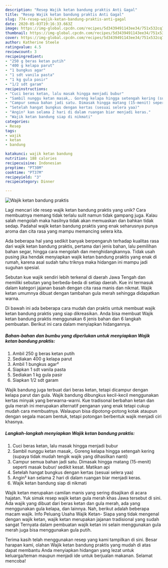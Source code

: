 ```yaml
---
description: "Resep Wajik ketan bandung praktis Anti Gagal"
title: "Resep Wajik ketan bandung praktis Anti Gagal"
slug: 774-resep-wajik-ketan-bandung-praktis-anti-gagal
date: 2020-05-03T19:16:33.663Z
image: https://img-global.cpcdn.com/recipes/5d3439491143ee34/751x532cq70/wajik-ketan-bandung-praktis-foto-resep-utama.jpg
thumbnail: https://img-global.cpcdn.com/recipes/5d3439491143ee34/751x532cq70/wajik-ketan-bandung-praktis-foto-resep-utama.jpg
cover: https://img-global.cpcdn.com/recipes/5d3439491143ee34/751x532cq70/wajik-ketan-bandung-praktis-foto-resep-utama.jpg
author: Katherine Steele
ratingvalue: 4.5
reviewcount: 3
recipeingredient:
- "250 g beras ketan putih"
- "400 g kelapa parut"
- "1 bungkus agar"
- "1 sdt vanila pasta"
- "1 kg gula pasir"
- "1/2 sdt garam"
recipeinstructions:
- "Cuci beras ketan, lalu masak hingga menjadi bubur"
- "Sambil nunggu ketan masak,. Goreng kelapa hingga setengah kering (supaya tidak mudah tengik wajik yang dihasilkan nanti)"
- "Campur semua bahan jadi satu. Dimasak hingga matang (15-menit) seperti masak bubur/ sedikit kesat. Matikan api"
- "Setelah hangat bungkus dengan kertas (sesuai selera yaa)"
- "Angin² kan selama 2 hari di dalam ruangan biar menjadi keras."
- "Wajik ketan bandung siap di nikmati"
categories:
- Resep
tags:
- wajik
- ketan
- bandung

katakunci: wajik ketan bandung 
nutrition: 188 calories
recipecuisine: Indonesian
preptime: "PT30M"
cooktime: "PT37M"
recipeyield: "3"
recipecategory: Dinner

---
```



![Wajik ketan bandung praktis](https://img-global.cpcdn.com/recipes/5d3439491143ee34/751x532cq70/wajik-ketan-bandung-praktis-foto-resep-utama.jpg)

Lagi mencari ide resep wajik ketan bandung praktis yang unik? Cara membuatnya memang tidak terlalu sulit namun tidak gampang juga. Kalau salah mengolah maka hasilnya tidak akan memuaskan dan bahkan tidak sedap. Padahal wajik ketan bandung praktis yang enak seharusnya punya aroma dan cita rasa yang mampu memancing selera kita.

Ada beberapa hal yang sedikit banyak berpengaruh terhadap kualitas rasa dari wajik ketan bandung praktis, pertama dari jenis bahan, lalu pemilihan bahan segar, hingga cara mengolah dan menghidangkannya. Tidak usah pusing jika hendak menyiapkan wajik ketan bandung praktis yang enak di rumah, karena asal sudah tahu triknya maka hidangan ini mampu jadi suguhan spesial.

Sebutan kue wajik sendiri lebih terkenal di daerah Jawa Tengah dan memiliki sebutan yang berbeda-beda di setiap daerah. Kue ini termasuk dalam kategori jajanan basah dengan cita rasa manis dan nikmat. Wajik ketan umumnya dibuat dengan tambahan gula merah sehingga didapatkan warna.


Di bawah ini ada beberapa cara mudah dan praktis untuk membuat wajik ketan bandung praktis yang siap dikreasikan. Anda bisa membuat Wajik ketan bandung praktis menggunakan 6 jenis bahan dan 6 langkah pembuatan. Berikut ini cara dalam menyiapkan hidangannya.

<!--inarticleads1-->

##### Bahan-bahan dan bumbu yang diperlukan untuk menyiapkan Wajik ketan bandung praktis:

1. Ambil 250 g beras ketan putih
1. Sediakan 400 g kelapa parut
1. Ambil 1 bungkus agar²
1. Siapkan 1 sdt vanila pasta
1. Sediakan 1 kg gula pasir
1. Siapkan 1/2 sdt garam


Wajik bandung juga terbuat dari beras ketan, tetapi dicampur dengan kelapa parut dan gula. Wajik bandung dibungkus kecil-kecil menggunakan kertas minyak yang berwarna-warni. Kue tradisonal berbahan ketan dan gula merah ini merupakan alternatif penganan yang enak tetapi cukup mudah cara membuatnya. Walaupun bisa dipotong-potong kotak ataupun dengan segala macam bentuk, tetapi potongan berbentuk wajik menjadi ciri khasnya. 

<!--inarticleads2-->

##### Langkah-langkah menyiapkan Wajik ketan bandung praktis:

1. Cuci beras ketan, lalu masak hingga menjadi bubur
1. Sambil nunggu ketan masak,. Goreng kelapa hingga setengah kering (supaya tidak mudah tengik wajik yang dihasilkan nanti)
1. Campur semua bahan jadi satu. Dimasak hingga matang (15-menit) seperti masak bubur/ sedikit kesat. Matikan api
1. Setelah hangat bungkus dengan kertas (sesuai selera yaa)
1. Angin² kan selama 2 hari di dalam ruangan biar menjadi keras.
1. Wajik ketan bandung siap di nikmati


Wajik ketan merupakan camilan manis yang sering disajikan di acara hajatan. Yuk simak resep wajik ketan gula merah khas Jawa tersebut di sini. Ada wajik yang dibuat dari beras ketan dan gula merah, ada yang menggunakan gula kelapa, dan lainnya. Nah, berikut adalah beberapa macam wajik. Info Peluang Usaha Wajik Ketan- Siapa yang tidak mengenal dengan wajik ketan, wajik ketan merupakan jajanan tradisional yang sudah sangat Ternyata dalam pembuatan wajik ketan ini selain menggunakan gula merah juga bisa menggunakan gula putih. 

Terima kasih telah menggunakan resep yang kami tampilkan di sini. Besar harapan kami, olahan Wajik ketan bandung praktis yang mudah di atas dapat membantu Anda menyiapkan hidangan yang lezat untuk keluarga/teman maupun menjadi ide untuk berjualan makanan. Selamat mencoba!
